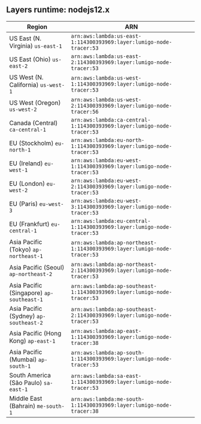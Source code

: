 Layers runtime: nodejs12.x
----
| Region | ARN |
| --- | --- |
|US East (N. Virginia)  `us-east-1`|`arn:aws:lambda:us-east-1:114300393969:layer:lumigo-node-tracer:53`|
|US East (Ohio)  `us-east-2`|`arn:aws:lambda:us-east-2:114300393969:layer:lumigo-node-tracer:53`|
|US West (N. California)  `us-west-1`|`arn:aws:lambda:us-west-1:114300393969:layer:lumigo-node-tracer:53`|
|US West (Oregon)  `us-west-2`|`arn:aws:lambda:us-west-2:114300393969:layer:lumigo-node-tracer:56`|
|Canada (Central)  `ca-central-1`|`arn:aws:lambda:ca-central-1:114300393969:layer:lumigo-node-tracer:53`|
|EU (Stockholm)  `eu-north-1`|`arn:aws:lambda:eu-north-1:114300393969:layer:lumigo-node-tracer:53`|
|EU (Ireland)  `eu-west-1`|`arn:aws:lambda:eu-west-1:114300393969:layer:lumigo-node-tracer:53`|
|EU (London)  `eu-west-2`|`arn:aws:lambda:eu-west-2:114300393969:layer:lumigo-node-tracer:53`|
|EU (Paris)  `eu-west-3`|`arn:aws:lambda:eu-west-3:114300393969:layer:lumigo-node-tracer:53`|
|EU (Frankfurt)  `eu-central-1`|`arn:aws:lambda:eu-central-1:114300393969:layer:lumigo-node-tracer:53`|
|Asia Pacific (Tokyo)  `ap-northeast-1`|`arn:aws:lambda:ap-northeast-1:114300393969:layer:lumigo-node-tracer:53`|
|Asia Pacific (Seoul)  `ap-northeast-2`|`arn:aws:lambda:ap-northeast-2:114300393969:layer:lumigo-node-tracer:53`|
|Asia Pacific (Singapore)  `ap-southeast-1`|`arn:aws:lambda:ap-southeast-1:114300393969:layer:lumigo-node-tracer:53`|
|Asia Pacific (Sydney)  `ap-southeast-2`|`arn:aws:lambda:ap-southeast-2:114300393969:layer:lumigo-node-tracer:53`|
|Asia Pacific (Hong Kong)  `ap-east-1`|`arn:aws:lambda:ap-east-1:114300393969:layer:lumigo-node-tracer:38`|
|Asia Pacific (Mumbai)  `ap-south-1`|`arn:aws:lambda:ap-south-1:114300393969:layer:lumigo-node-tracer:53`|
|South America (São Paulo)  `sa-east-1`|`arn:aws:lambda:sa-east-1:114300393969:layer:lumigo-node-tracer:53`|
|Middle East (Bahrain)  `me-south-1`|`arn:aws:lambda:me-south-1:114300393969:layer:lumigo-node-tracer:38`|
